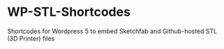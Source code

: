 WP-STL-Shortcodes
=================

Shortcodes for Wordpress 5 to embed Sketchfab and Github-hosted STL (3D Printer) files
